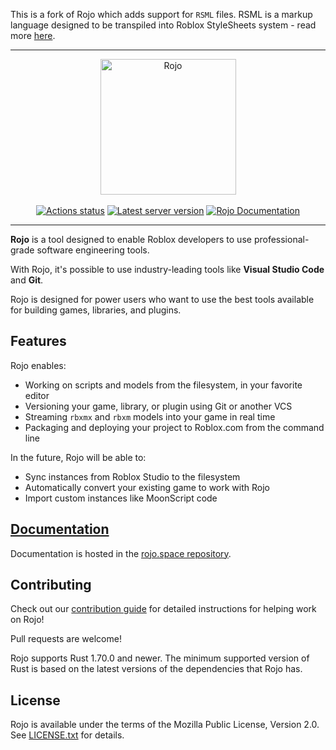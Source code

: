 This is a fork of Rojo which adds support for `RSML` files. RSML is a markup language designed to be transpiled into Roblox StyleSheets system - read more [here](https://rsml.style).

- - -

<div align="center">
    <a href="https://rojo.space"><img src="assets/brand_images/logo-512.png" alt="Rojo" height="217" /></a>
</div>

<div>&nbsp;</div>

<div align="center">
    <a href="https://github.com/rojo-rbx/rojo/actions"><img src="https://github.com/rojo-rbx/rojo/workflows/CI/badge.svg" alt="Actions status" /></a>
    <a href="https://crates.io/crates/rojo"><img src="https://img.shields.io/crates/v/rojo.svg?label=latest%20release" alt="Latest server version" /></a>
    <a href="https://rojo.space/docs"><img src="https://img.shields.io/badge/docs-website-brightgreen.svg" alt="Rojo Documentation" /></a>
</div>

<hr />

**Rojo** is a tool designed to enable Roblox developers to use professional-grade software engineering tools.

With Rojo, it's possible to use industry-leading tools like **Visual Studio Code** and **Git**.

Rojo is designed for power users who want to use the best tools available for building games, libraries, and plugins.

## Features
Rojo enables:

* Working on scripts and models from the filesystem, in your favorite editor
* Versioning your game, library, or plugin using Git or another VCS
* Streaming `rbxmx` and `rbxm` models into your game in real time
* Packaging and deploying your project to Roblox.com from the command line

In the future, Rojo will be able to:

* Sync instances from Roblox Studio to the filesystem
* Automatically convert your existing game to work with Rojo
* Import custom instances like MoonScript code

## [Documentation](https://rojo.space/docs)
Documentation is hosted in the [rojo.space repository](https://github.com/rojo-rbx/rojo.space).

## Contributing
Check out our [contribution guide](CONTRIBUTING.md) for detailed instructions for helping work on Rojo!

Pull requests are welcome!

Rojo supports Rust 1.70.0 and newer. The minimum supported version of Rust is based on the latest versions of the dependencies that Rojo has.

## License
Rojo is available under the terms of the Mozilla Public License, Version 2.0. See [LICENSE.txt](LICENSE.txt) for details.
